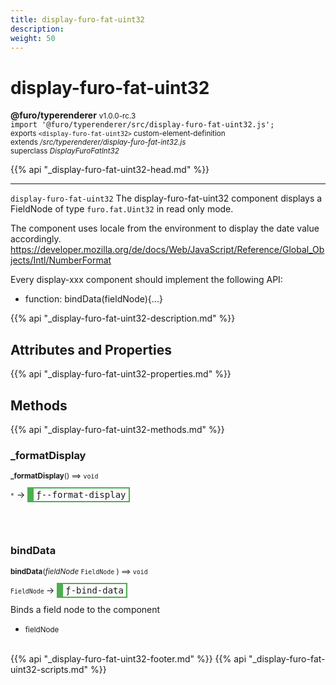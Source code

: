 ```yaml
---
title: display-furo-fat-uint32
description: 
weight: 50
---
```


# display-furo-fat-uint32
**@furo/typerenderer** <small>v1.0.0-rc.3</small>
<br>`import '@furo/typerenderer/src/display-furo-fat-uint32.js';`<small>
<br>exports `<display-furo-fat-uint32>` custom-element-definition
<br>extends */src/typerenderer/display-furo-fat-int32.js*
<br>superclass *DisplayFuroFatInt32*</small>

{{% api "_display-furo-fat-uint32-head.md" %}}

****

`display-furo-fat-uint32`
The display-furo-fat-uint32 component displays a FieldNode of type `furo.fat.Uint32` in read only mode.

The component uses locale from the environment to display the date value accordingly.
https://developer.mozilla.org/de/docs/Web/JavaScript/Reference/Global_Objects/Intl/NumberFormat

Every display-xxx component should implement the following API:
- function: bindData(fieldNode){...}

{{% api "_display-furo-fat-uint32-description.md" %}}


## Attributes and Properties
{{% api "_display-furo-fat-uint32-properties.md" %}}






## Methods
{{% api "_display-furo-fat-uint32-methods.md" %}}


### **_formatDisplay**
<small>**_formatDisplay**() ⟹ `void`</small>

<small>`*`</small> →
<span  style="border-width:2px 2px 2px 10px; border-style: solid;border-color:  rgb(76, 175, 80);font-family:monospace; padding:2px 4px;">ƒ--format-display</span>



<br><br>

### **bindData**
<small>**bindData**(*fieldNode* `FieldNode` ) ⟹ `void`</small>

<small>`FieldNode` </small> →
<span  style="border-width:2px 2px 2px 10px; border-style: solid;border-color:  rgb(76, 175, 80);font-family:monospace; padding:2px 4px;">ƒ-bind-data</span>

Binds a field node to the component

- <small>fieldNode </small>
<br><br>





{{% api "_display-furo-fat-uint32-footer.md" %}}
{{% api "_display-furo-fat-uint32-scripts.md" %}}
